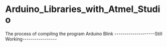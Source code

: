 # Arduino_Libraries_with_Atmel_Studio
The process of compiling the program Arduino Blink
--------------------Still Working-----------------
